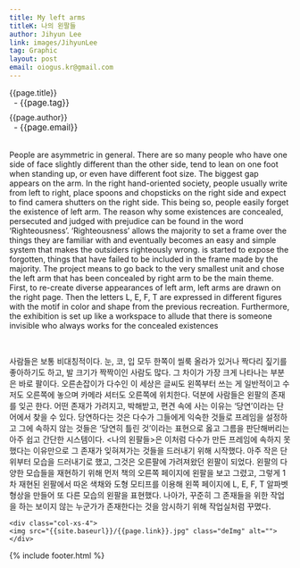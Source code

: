 ```yaml
---
title: My left arms
titleK: 나의 왼팔들
author: Jihyun Lee
link: images/JihyunLee
tag: Graphic
layout: post
email: oiogus.kr@gmail.com
---	
```


<div class="container">

<div class="deDep">
{{page.title}}<br>
<p style="font-size:15px; margin:0px; padding:0px 0px 0px 8px; margin:0px 0px 8px 0px;">- {{page.tag}}</p>
{{page.author}}<br>
<p style="font-size:15px; margin:0px; padding:0px 0px 0px 8px;">- {{page.email}}</p>
</div>

<br>

<div class="det lato">



People are asymmetric in general. There are so many people who have one side of face slightly different than the other side, tend to lean on one foot when standing up, or even have different foot size. The biggest gap appears on the arm. In the right hand-oriented society, people usually write from left to right, place spoons and chopsticks on the right side and expect to find camera shutters on the right side. This being so, people easily forget the existence of left arm.
The reason why some existences are concealed, persecuted and judged with prejudice can be found in the word ‘Righteousness’. ‘Righteousness’ allows the majority to set a frame over the things they are familiar with and eventually becomes an easy and simple system that makes the outsiders righteously wrong.
<My left arms> is started to expose the forgotten, things that have failed to be included in the frame made by the majority. The project means to go back to the very smallest unit and chose the left arm that has been concealed by right arm to be the main theme. First, to re-create diverse appearances of left arm, left arms are drawn on the right page. Then the letters L, E, F, T are expressed in different figures with the motif in color and shape from the previous recreation. Furthermore, the exhibition is set up like a workspace to allude that there is someone invisible who always works for the concealed existences



</div>

<br>

<div class="noto">

사람들은 보통 비대칭적이다. 눈, 코, 입 모두 한쪽이 씰룩 올라가 있거나 짝다리 짚기를 좋아하기도 하고, 발 크기가 짝짝이인 사람도 많다. 그 차이가 가장 크게 나타나는 부분은 바로 팔이다. 오른손잡이가 다수인 이 세상은 글씨도 왼쪽부터 쓰는 게 일반적이고 수저도 오른쪽에 놓으며 카메라 셔터도 오른쪽에 위치한다. 덕분에 사람들은 왼팔의 존재를 잊곤 한다.
어떤 존재가 가려지고, 박해받고, 편견 속에 사는 이유는 ‘당연’이라는 단어에서 찾을 수 있다. 당연하다는 것은 다수가 그들에게 익숙한 것들로 프레임을 설정하고 그에 속하지 않는 것들은 ‘당연히 틀린 것’이라는 표현으로 옳고 그름을 판단해버리는 아주 쉽고 간단한 시스템이다.
<나의 왼팔들>은 이처럼 다수가 만든 프레임에 속하지 못했다는 이유만으로 그 존재가 잊혀져가는 것들을 드러내기 위해 시작했다. 아주 작은 단위부터 모습을 드러내기로 했고, 그것은 오른팔에 가려져왔던 왼팔이 되었다. 왼팔의 다양한 모습들을 재현하기 위해 먼저 책의 오른쪽 페이지에 왼팔을 보고 그렸고, 그렇게 1차 재현된 왼팔에서 따온 색채와 도형 모티프를 이용해 왼쪽 페이지에 L, E, F, T 알파벳 형상을 만들어 또 다른 모습의 왼팔을 표현했다. 나아가, 꾸준히 그 존재들을 위한 작업을 하는 보이지 않는 누군가가 존재한다는 것을 암시하기 위해 작업실처럼 꾸몄다.



</div>

<div class="row" class="imgcolor">
	
	<div class="col-xs-4">
	<img src="{{site.baseurl}}/{{page.link}}.jpg" class="deImg" alt=""></div>
	
</div>

	

</div> 

{% include footer.html %}